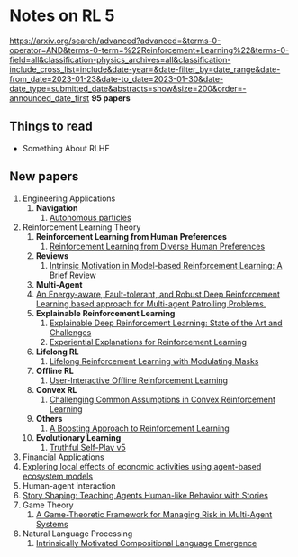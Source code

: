 # Notes on RL 5

https://arxiv.org/search/advanced?advanced=&terms-0-operator=AND&terms-0-term=%22Reinforcement+Learning%22&terms-0-field=all&classification-physics_archives=all&classification-include_cross_list=include&date-year=&date-filter_by=date_range&date-from_date=2023-01-23&date-to_date=2023-01-30&date-date_type=submitted_date&abstracts=show&size=200&order=-announced_date_first
__95 papers__

## Things to read

* Something About RLHF

## New papers

1. Engineering Applications
   1. __Navigation__
      1. [Autonomous particles](https://arxiv.org/pdf/2301.10077.pdf)
2. Reinforcement Learning Theory
   1. __Reinforcement Learning from Human Preferences__
      1. [Reinforcement Learning from Diverse Human Preferences](https://arxiv.org/pdf/2301.11774.pdf)
   2. __Reviews__
      1. [Intrinsic Motivation in Model-based Reinforcement Learning: A Brief Review](https://arxiv.org/pdf/2301.10067.pdf)
   3.  __Multi-Agent__
      1. [An Energy-aware, Fault-tolerant, and Robust Deep Reinforcement Learning based approach for Multi-agent Patrolling Problems.](https://arxiv.org/pdf/2212.08230.pdf)
   4.  __Explainable Reinforcement Learning__
       1.  [Explainable Deep Reinforcement Learning: State of the Art and Challenges](https://arxiv.org/pdf/2301.09937.pdf)
       2.  [Experiential Explanations for Reinforcement Learning](https://arxiv.org/pdf/2210.04723.pdf)
   5.  __Lifelong RL__
       1.  [Lifelong Reinforcement Learning with Modulating Masks](https://arxiv.org/pdf/2212.11110.pdf)
   6.  __Offline RL__
       1.  [User-Interactive Offline Reinforcement Learning](https://arxiv.org/pdf/2205.10629.pdf)
   7.  __Convex RL__
       1.  [Challenging Common Assumptions in Convex Reinforcement Learning](https://arxiv.org/pdf/2202.01511.pdf)
   8.  __Others__
       1.  [A Boosting Approach to Reinforcement Learning](https://arxiv.org/pdf/2108.09767.pdf)
    9.  __Evolutionary Learning__
        1.  [Truthful Self-Play v5](https://arxiv.org/pdf/2106.03007.pdf)
3.  Financial Applications
   1. [Exploring local effects of economic activities using agent-based ecosystem models](https://arxiv.org/pdf/2301.10507.pdf)
4.  Human-agent interaction
   1.  [Story Shaping: Teaching Agents Human-like Behavior with Stories](https://arxiv.org/pdf/2301.10107.pdf)
5.  Game Theory
    1.  [A Game-Theoretic Framework for Managing Risk in Multi-Agent Systems](https://arxiv.org/pdf/2205.15434.pdf)
6.  Natural Language Processing
    1.  [Intrinsically Motivated Compositional Language Emergence](https://arxiv.org/pdf/2012.05011.pdf)
